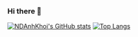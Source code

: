 ### Hi there 👋

<!--
**ndanhkhoi/ndanhkhoi** is a ✨ _special_ ✨ repository because its `README.md` (this file) appears on your GitHub profile.

Here are some ideas to get you started:

- 🔭 I’m currently working on ...
- 🌱 I’m currently learning ...
- 👯 I’m looking to collaborate on ...
- 🤔 I’m looking for help with ...
- 💬 Ask me about ...
- 📫 How to reach me: ...
- 😄 Pronouns: ...
- ⚡ Fun fact: ...
-->

[![NDAnhKhoi's GitHub stats](https://github-readme-stats.vercel.app/api?username=ndanhkhoi&show_icons=true&theme=buefy&hide_border=true&count_private=true&include_all_commits=true)](https://github.com/ndanhkhoi/?tab=repositories)
[![Top Langs](https://github-readme-stats.vercel.app/api/top-langs/?username=ndanhkhoi&layout=default&theme=buefy&hide_border=true&count_private=true&card_width=495)](https://github.com/ndanhkhoi/?tab=repositories)
